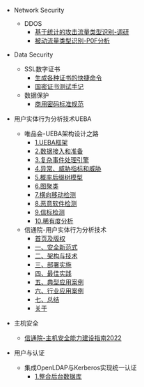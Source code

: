 
- Network Security
  - DDOS
    - [基于统计的攻击流量类型识别-调研](/network-security/ddos-research-1.md)
    - [被动流量类型识别-P0F分析](/network-security/p0f-analysis.md)

- Data Security
  - SSL数字证书
    - [生成各种证书的快捷命令](/data-security/ssl-tutorial.md)
    - [国密证书测试手记](/data-security/gmssl-tutorial.md)
  - 数据保护
    - [商用密码标准规范](/data-security/gmt-standard.md)

- 用户实体行为分析技术UEBA
  - 唯品会-UEBA架构设计之路
    - [1.UEBA框架](/vipshop-ueba/architecture.md)
    - [2.数据接入和准备](/vipshop-ueba/dataimport.md)
    - [3.复杂事件处理引擎](/vipshop-ueba/cep-engine.md)
    - [4.异常、威胁指标和威胁](/vipshop-ueba/risk-and-threaten.md)
    - [5.概率后缀树模型](/vipshop-ueba/pst-model.md)
    - [6.图聚类](/vipshop-ueba/graph-clustring.md)
    - [7.横向移动检测](/vipshop-ueba/Lateral-Movement-Risks.md)
    - [8.恶意软件检测](/vipshop-ueba/malicious-software.md)
    - [9.信标检测](/vipshop-ueba/beacon-detection.md)
    - [10.稀有度分析](/vipshop-ueba/Rarity-Analysis.md)
  - 信通院-用户实体行为分析技术
    - [首页及版权](/caict-ueba/frontpage.md)
    - [一、安全新范式](/caict-ueba/Security-Paradigm.md)
    - [二、架构与技术](/caict-ueba/Architecture-and-Technology.md)
    - [三、部署实施](/caict-ueba/Deployment.md)
    - [四、最佳实践](/caict-ueba/Best-Practices.md)
    - [五、典型应用案例](/caict-ueba/Typical-Cases.md)
    - [六、行业应用案例](/caict-ueba/Industry-Cases.md)
    - [七、总结](/caict-ueba/Summary.md)
    - [关于](/caict-ueba/about.md)

- 主机安全
  - [信通院-主机安全能力建设指南2022](/caict-cwp/caict-cwp.md)

- 用户与认证
  - 集成OpenLDAP与Kerberos实现统一认证
    - [1.整合后台数据库](/kerberos-openldap/1.database.md)